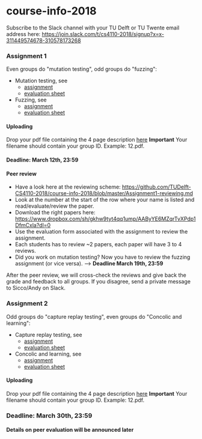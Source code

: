 # course-info-2018

Subscribe to the Slack channel with your TU Delft or TU Twente email address here: https://join.slack.com/t/cs4110-2018/signup?x=x-311449574678-310578173268


### Assignment 1 

Even groups do "mutation testing", odd groups do "fuzzing":
* Mutation testing, see 
   * [assignment](https://github.com/TUDelft-CS4110-2018/MutationTesting)
   * [evaluation sheet](https://docs.google.com/forms/d/e/1FAIpQLSeydwDJ-45wjezyiyCvN7yhsbHkO12-T4LeXoEHAPJhj7h6CQ/viewform?usp=sf_link)
* Fuzzing, see 
   * [assignment](https://github.com/TUDelft-CS4110-2018/Fuzzing/blob/master/Assignment1.md)
   * [evaluation sheet](https://docs.google.com/forms/d/e/1FAIpQLSe_GmECE7VA1GfkXsf-GBXq9PHSvJcS7VLE2sa77YzAzYODbA/viewform?usp=sf_link)

#### Uploading
Drop your pdf file containing the 4 page description [here](https://www.dropbox.com/request/6NcCegY0dnma3EGkm9BB)
**Important** Your filename should contain your group ID. Example: 12.pdf. 

#### Deadline: March 12th, 23:59

#### Peer review
- Have a look here at the reviewing scheme: https://github.com/TUDelft-CS4110-2018/course-info-2018/blob/master/Assignment1-reviewing.md
- Look at the number at the start of the row where your name is listed and read/evaluate/review the paper. 
- Download the right papers here: https://www.dropbox.com/sh/gkhw9tyt4qq1ump/AAByYE6MZqrTvXPdp1DfmCxla?dl=0
- Use the evaluation form associated with the assignment to review the assignment.
- Each students has to review ~2 papers, each paper will have 3 to 4 reviews.
- Did you work on mutation testing? Now you have to review the fuzzing assignment (or vice versa).
--> **Deadline March 19th, 23:59**

After the peer review, we will cross-check the reviews and give back the grade and feedback to all groups. If you disagree, send a private message to Sicco/Andy on Slack.

### Assignment 2

Odd groups do "capture replay testing", even groups do "Concolic and learning":
* Capture replay testing, see
   * [assignment](https://github.com/TUDelft-CS4110-2018/CaptureReplayTesting)
   * [evaluation sheet](https://docs.google.com/forms/d/e/1FAIpQLSc4mUDkI-KoalXaMLOoaqv4-irnPRuvX7PzafuPo-EPqykaHQ/viewform?usp=sf_link)
* Concolic and learning, see
   * [assignment](https://github.com/TUDelft-CS4110-2018/Learning/blob/master/Assignment2.md)
   * [evaluation sheet](https://docs.google.com/forms/d/e/1FAIpQLSeQkFAbHBHbcnaFpxzPNx6XFPhqPkXtTQY38JDrZAEtajo4ag/viewform?usp=sf_link)
   
#### Uploading
Drop your pdf file containing the 4 page description [here](https://www.dropbox.com/request/Rf6eOMkqcwb8fFzrEoz3)
**Important** Your filename should contain your group ID. Example: 12.pdf. 

### Deadline: March 30th, 23:59

#### Details on peer evaluation will be announced later
